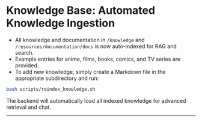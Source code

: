 # Knowledge Base: Automated Knowledge Ingestion

- All knowledge and documentation in `/knowledge` and `/resources/documentation/docs` is now auto-indexed for RAG and search.
- Example entries for anime, films, books, comics, and TV series are provided.
- To add new knowledge, simply create a Markdown file in the appropriate subdirectory and run:

```bash
bash scripts/reindex_knowledge.sh
```

The backend will automatically load all indexed knowledge for advanced retrieval and chat.

---
